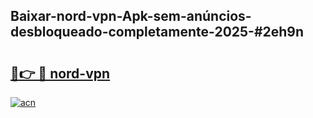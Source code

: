 ## Baixar-nord-vpn-Apk-sem-anúncios-desbloqueado-completamente-2025-#2eh9n

# <h2><a href="https://ainizakaria.my?title=nord-vpn&ref=20M">🔗👉 🔴 nord-vpn</a></h2>

[![acn](https://github.com/user-attachments/assets/0f9c940e-d8b0-45ae-aac7-cd30a18b3e1c)](https://ainizakaria.my?title=nord-vpn&ref=20M)

